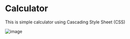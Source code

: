 # Calculator
This is simple calculator using Cascading Style Sheet (CSS)

![image](https://github.com/Emmanuelvaram123/gitlearning/assets/162671200/6b283a24-4aa2-4b95-ace3-692a68f2e884)
